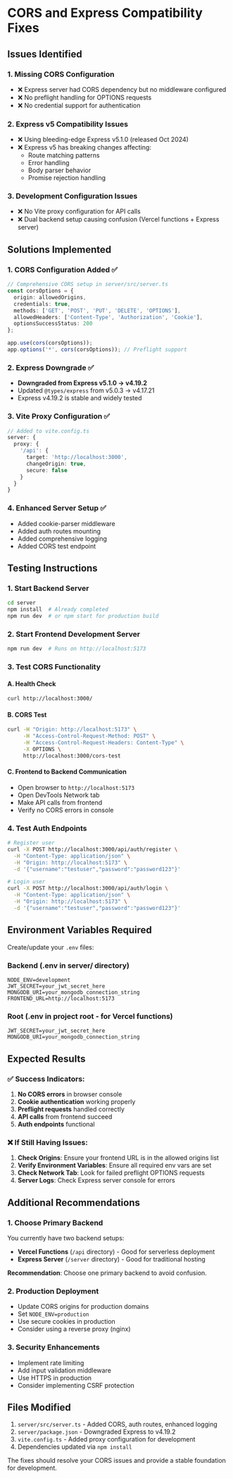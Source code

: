 # CORS and Express Compatibility Fixes

## Issues Identified

### 1. **Missing CORS Configuration**
- ❌ Express server had CORS dependency but no middleware configured
- ❌ No preflight handling for OPTIONS requests
- ❌ No credential support for authentication

### 2. **Express v5 Compatibility Issues**
- ❌ Using bleeding-edge Express v5.1.0 (released Oct 2024)
- ❌ Express v5 has breaking changes affecting:
  - Route matching patterns
  - Error handling
  - Body parser behavior
  - Promise rejection handling

### 3. **Development Configuration Issues**
- ❌ No Vite proxy configuration for API calls
- ❌ Dual backend setup causing confusion (Vercel functions + Express server)

## Solutions Implemented

### 1. **CORS Configuration Added** ✅
```typescript
// Comprehensive CORS setup in server/src/server.ts
const corsOptions = {
  origin: allowedOrigins,
  credentials: true,
  methods: ['GET', 'POST', 'PUT', 'DELETE', 'OPTIONS'],
  allowedHeaders: ['Content-Type', 'Authorization', 'Cookie'],
  optionsSuccessStatus: 200
};

app.use(cors(corsOptions));
app.options('*', cors(corsOptions)); // Preflight support
```

### 2. **Express Downgrade** ✅
- **Downgraded from Express v5.1.0 → v4.19.2**
- Updated `@types/express` from v5.0.3 → v4.17.21
- Express v4.19.2 is stable and widely tested

### 3. **Vite Proxy Configuration** ✅
```typescript
// Added to vite.config.ts
server: {
  proxy: {
    '/api': {
      target: 'http://localhost:3000',
      changeOrigin: true,
      secure: false
    }
  }
}
```

### 4. **Enhanced Server Setup** ✅
- Added cookie-parser middleware
- Added auth routes mounting
- Added comprehensive logging
- Added CORS test endpoint

## Testing Instructions

### 1. **Start Backend Server**
```bash
cd server
npm install  # Already completed
npm run dev  # or npm start for production build
```

### 2. **Start Frontend Development Server**
```bash
npm run dev  # Runs on http://localhost:5173
```

### 3. **Test CORS Functionality**

#### A. Health Check
```bash
curl http://localhost:3000/
```

#### B. CORS Test
```bash
curl -H "Origin: http://localhost:5173" \
     -H "Access-Control-Request-Method: POST" \
     -H "Access-Control-Request-Headers: Content-Type" \
     -X OPTIONS \
     http://localhost:3000/cors-test
```

#### C. Frontend to Backend Communication
- Open browser to `http://localhost:5173`
- Open DevTools Network tab
- Make API calls from frontend
- Verify no CORS errors in console

### 4. **Test Auth Endpoints**
```bash
# Register user
curl -X POST http://localhost:3000/api/auth/register \
  -H "Content-Type: application/json" \
  -H "Origin: http://localhost:5173" \
  -d '{"username":"testuser","password":"password123"}'

# Login user
curl -X POST http://localhost:3000/api/auth/login \
  -H "Content-Type: application/json" \
  -H "Origin: http://localhost:5173" \
  -d '{"username":"testuser","password":"password123"}'
```

## Environment Variables Required

Create/update your `.env` files:

### Backend (.env in server/ directory)
```env
NODE_ENV=development
JWT_SECRET=your_jwt_secret_here
MONGODB_URI=your_mongodb_connection_string
FRONTEND_URL=http://localhost:5173
```

### Root (.env in project root - for Vercel functions)
```env
JWT_SECRET=your_jwt_secret_here
MONGODB_URI=your_mongodb_connection_string
```

## Expected Results

### ✅ Success Indicators:
1. **No CORS errors** in browser console
2. **Cookie authentication** working properly
3. **Preflight requests** handled correctly
4. **API calls** from frontend succeed
5. **Auth endpoints** functional

### ❌ If Still Having Issues:

1. **Check Origins**: Ensure your frontend URL is in the allowed origins list
2. **Verify Environment Variables**: Ensure all required env vars are set
3. **Check Network Tab**: Look for failed preflight OPTIONS requests
4. **Server Logs**: Check Express server console for errors

## Additional Recommendations

### 1. **Choose Primary Backend**
You currently have two backend setups:
- **Vercel Functions** (`/api` directory) - Good for serverless deployment
- **Express Server** (`/server` directory) - Good for traditional hosting

**Recommendation**: Choose one primary backend to avoid confusion.

### 2. **Production Deployment**
- Update CORS origins for production domains
- Set `NODE_ENV=production` 
- Use secure cookies in production
- Consider using a reverse proxy (nginx)

### 3. **Security Enhancements**
- Implement rate limiting
- Add input validation middleware
- Use HTTPS in production
- Consider implementing CSRF protection

## Files Modified

1. `server/src/server.ts` - Added CORS, auth routes, enhanced logging
2. `server/package.json` - Downgraded Express to v4.19.2
3. `vite.config.ts` - Added proxy configuration for development
4. Dependencies updated via `npm install`

The fixes should resolve your CORS issues and provide a stable foundation for development. 